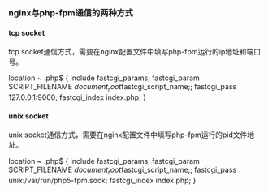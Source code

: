 ### nginx与php-fpm通信的两种方式
#### tcp socket

tcp socket通信方式，需要在nginx配置文件中填写php-fpm运行的ip地址和端口号。

location ~ \.php$ {
    include fastcgi_params;
    fastcgi_param SCRIPT_FILENAME $document_root$fastcgi_script_name;;
    fastcgi_pass 127.0.0.1:9000;
    fastcgi_index index.php;
}

#### unix socket

unix socket通信方式，需要在nginx配置文件中填写php-fpm运行的pid文件地址。

location ~ \.php$ {
    include fastcgi_params;
    fastcgi_param SCRIPT_FILENAME $document_root$fastcgi_script_name;;
    fastcgi_pass unix:/var/run/php5-fpm.sock;
    fastcgi_index index.php;
}
